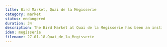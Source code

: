 ```yaml
---
title: Bird Market, Quai de la Megisserie
category: market
status: endangered
duration: 34'
description: The Bird Market at Quai de la Megisserie has been an institution of Parisian life for over 200 years. Every Sunday, passers by can listen to, pet and buy exotic and farm bird species. Like many markets, it is now being threatened by decreasing public interest and aesthetic sanitation from the Mayor's office.
iden: megisserie
filename: 27.01.18.Quai_de_la_Megisserie
---
```

